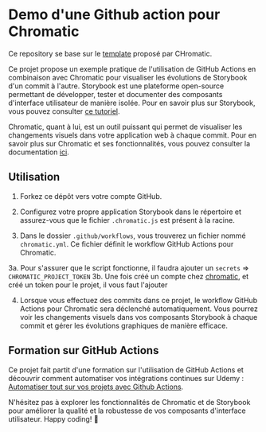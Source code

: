 # Demo d'une Github action pour Chromatic

Ce repository se base sur le [template](https://github.com/chromaui/intro-storybook-react-template) proposé par CHromatic.

Ce projet propose un exemple pratique de l'utilisation de GitHub Actions en combinaison avec Chromatic pour visualiser les évolutions de Storybook d'un commit à l'autre. Storybook est une plateforme open-source permettant de développer, tester et documenter des composants d'interface utilisateur de manière isolée. Pour en savoir plus sur Storybook, vous pouvez consulter [ce tutoriel](https://storybook.js.org/tutorials/intro-to-storybook/react/fr/get-started/).

Chromatic, quant à lui, est un outil puissant qui permet de visualiser les changements visuels dans votre application web à chaque commit. Pour en savoir plus sur Chromatic et ses fonctionnalités, vous pouvez consulter la documentation [ici](https://www.chromatic.com/docs/).

## Utilisation

1. Forkez ce dépôt vers votre compte GitHub.

2. Configurez votre propre application Storybook dans le répertoire et assurez-vous que le fichier `.chromatic.js` est présent à la racine.

3. Dans le dossier `.github/workflows`, vous trouverez un fichier nommé `chromatic.yml`. Ce fichier définit le workflow GitHub Actions pour Chromatic.

3a. Pour s'assurer que le script fonctionne, il faudra ajouter un `secrets` => `CHROMATIC_PROJECT_TOKEN`
3b. Une fois créé un compte chez [chromatic](https://www.chromatic.com/docs/), et créé un token pour le projet, il vous faut l'ajouter 

4. Lorsque vous effectuez des commits dans ce projet, le workflow GitHub Actions pour Chromatic sera déclenché automatiquement. Vous pourrez voir les changements visuels dans vos composants Storybook à chaque commit et gérer les évolutions graphiques de manière efficace.

## Formation sur GitHub Actions

Ce projet fait partit d'une formation sur l'utilisation de GitHub Actions et découvrir comment automatiser vos intégrations continues sur Udemy : [Automatiser tout sur vos projets avec Github Actions](https://www.udemy.com/course/automatiser-tout-sur-vos-projets-avec-github-actions/?referralCode=268A353A1CAE10611EBD).

N'hésitez pas à explorer les fonctionnalités de Chromatic et de Storybook pour améliorer la qualité et la robustesse de vos composants d'interface utilisateur. Happy coding! 🚀


